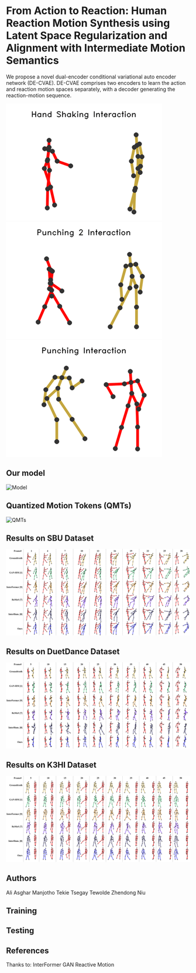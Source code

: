 # From Action to Reaction: Human Reaction Motion Synthesis using Latent Space Regularization and Alignment with Intermediate Motion Semantics

We propose a novel dual-encoder conditional variational auto encoder network (DE-CVAE). DE-CVAE comprises two encoders to learn the action and reaction motion spaces separately, with a decoder generating the reaction-motion sequence.

![Int1](1.gif)
![Int2](2.gif)
![Int3](3.gif)
  
## Our model
![Model](model.png)

## Quantized Motion Tokens (QMTs)
![QMTs](qmts.png)


## Results on SBU Dataset
![SBU](fig_results_sbu.png)

## Results on DuetDance Dataset
![DD](fig_results_duetdance.png)


## Results on K3HI Dataset
![KHI](fig_results_k3hi.png)

## Authors
Ali Asghar Manjotho
Tekie Tsegay Tewolde
Zhendong Niu


## Training

## Testing

## References
Thanks to:
InterFormer
GAN Reactive Motion

